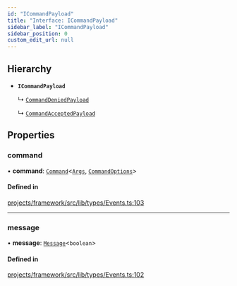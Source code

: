```yaml
---
id: "ICommandPayload"
title: "Interface: ICommandPayload"
sidebar_label: "ICommandPayload"
sidebar_position: 0
custom_edit_url: null
---
```


## Hierarchy

- **`ICommandPayload`**

  ↳ [`CommandDeniedPayload`](CommandDeniedPayload)

  ↳ [`CommandAcceptedPayload`](CommandAcceptedPayload)

## Properties

### command

• **command**: [`Command`](../classes/Command)<[`Args`](../classes/Args), [`CommandOptions`](CommandOptions)\>

#### Defined in

[projects/framework/src/lib/types/Events.ts:103](https://github.com/sapphiredev/framework/blob/5a4898f6/src/lib/types/Events.ts#L103)

___

### message

• **message**: [`Message`](https://discord.js.org/#/docs/main/stable/class/Message)<`boolean`\>

#### Defined in

[projects/framework/src/lib/types/Events.ts:102](https://github.com/sapphiredev/framework/blob/5a4898f6/src/lib/types/Events.ts#L102)
